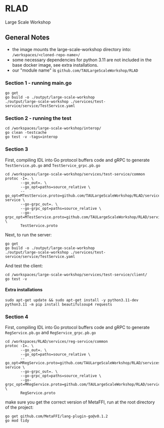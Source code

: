 # RLAD

Large Scale Workshop

## General Notes
- the image mounts the large-scale-workshop directory into: `/workspaces/<cloned-repo-name>/`
- some necessary dependencies for python 3.11 are not included in the base docker image, see extra installations.
- our "module name" is `github.com/TAULargeScaleWorkshop/RLAD`

### Section 1 - running main.go
```
go get
go build -o ./output/large-scale-workshop
./output/large-scale-workshop ./services/test-service/service/TestService.yaml
```

### Section 2 - running the test
```
cd /workspaces/large-scale-workshop/interop/
go clean -testcache
go test -v -tags=interop
```

### Section 3
First, compiling IDL into Go protocol buffers code and gRPC to generate `TestService.pb.go` and `TestService_grpc.pb.go`
```
cd /workspaces/large-scale-workshop/services/test-service/common
protoc -I=. \
       --go_out=. \
       --go_opt=paths=source_relative \
       --go_opt=MTestService.proto=github.com/TAULargeScaleWorkshop/RLAD/services/test-service \
       --go-grpc_out=. \
       --go-grpc_opt=paths=source_relative \
       --go-grpc_opt=MTestService.proto=github.com/TAULargeScaleWorkshop/RLAD/services/testservice/TestService.proto \
       TestService.proto
```
Next, to run the server:
```
go get
go build -o ./output/large-scale-workshop
./output/large-scale-workshop ./services/test-service/service/TestService.yaml
```
And test the client:
```
cd /workspaces/large-scale-workshop/services/test-service/client/
go test -v
```

#### Extra installations
```
sudo apt-get update && sudo apt-get install -y python3.11-dev
python3.11 -m pip install beautifulsoup4 requests
```

### Section 4
First, compiling IDL into Go protocol buffers code and gRPC to generate `RegService.pb.go` and `RegService_grpc.pb.go`
```
cd /workspaces/RLAD/services/reg-service/common
protoc -I=. \
       --go_out=. \
       --go_opt=paths=source_relative \
       --go_opt=MRegService.proto=github.com/TAULargeScaleWorkshop/RLAD/services/reg-service \
       --go-grpc_out=. \
       --go-grpc_opt=paths=source_relative \
       --go-grpc_opt=MRegService.proto=github.com/TAULargeScaleWorkshop/RLAD/services/regservice/RegService.proto \
       RegService.proto
```

make sure you get the correct version of MetaFFI, run at the root directory of the project:
```
go get github.com/MetaFFI/lang-plugin-go@v0.1.2
go mod tidy
```

